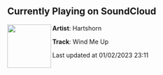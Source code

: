 ## Currently Playing on SoundCloud

[<img align="left" width="100" src="https://i1.sndcdn.com/artworks-lb6D79uZuAN4-0-t500x500.png">](https://soundcloud.com/hartshorn303/wind-me-up)

**Artist**: Hartshorn 

**Track**: Wind Me Up

Last updated at 01/02/2023 23:11
